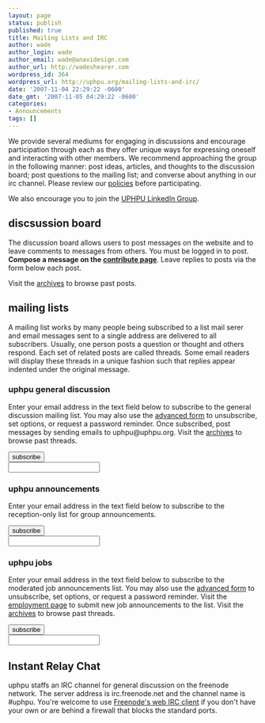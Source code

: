 ```yaml
---
layout: page
status: publish
published: true
title: Mailing Lists and IRC
author: wade
author_login: wade
author_email: wade@anavidesign.com
author_url: http://wadeshearer.com
wordpress_id: 364
wordpress_url: http://uphpu.org/mailing-lists-and-irc/
date: '2007-11-04 22:29:22 -0600'
date_gmt: '2007-11-05 04:29:22 -0600'
categories:
- Announcements
tags: []
---
```

<p>We provide several mediums for engaging in discussions and encourage participation through each as they offer unique ways for expressing oneself and interacting with other members. We recommend approaching the group in the following manner: post ideas, articles, and thoughts to the discussion board; post questions to the mailing list; and converse about anything in our irc channel. Please review our <a href="/mailing-lists-and-irc/policies/">policies</a> before participating.</p>
<p>We also encourage you to join the <a href="http://www.linkedin.com/e/gis/25209/46099C1DE7D1">UPHPU LinkedIn Group</a>.</p>
<h2>discsussion board</h2>
<p>The discussion board allows users to post messages on the website and to leave comments to messages from others. You must be logged in to post. <strong>Compose a message on the <a href="http://uphpu.org/contribute/">contribute page</a></strong>. Leave replies to posts via the form below each post.</p>
<p>Visit the <a href="/archives/">archives</a> to browse past posts.</p>
<h2>mailing lists</h2>
<p>A mailing list works by many people being subscribed to a list mail serer and email messages sent to a single address are delivered to all subscribers. Usually, one person posts a question or thought and others respond. Each set of related posts are called threads. Some email readers will display these threads in a unique fashion such that replies appear indented under the original message.</p>
<h3>uphpu general discussion</h3>
<p>Enter your email address in the text field below to subscribe to the general discussion mailing list. You may also use the <a href="/mailman/listinfo/uphpu">advanced form</a> to unsubscribe, set options, or request a password reminder. Once subscribed, post messages by sending emails to uphpu<span class="botssuck"><span>@</span><span>uphpu</span><span id="this also">.</span>org. Visit the <a href="/pipermail/uphpu/">archives</a> to browse past threads.</span></p>
<form action="/mailman/subscribe/uphpu" method="post"> <input class="button_inline btn_subscribe" name="email-button" type="submit" value="subscribe" /><br />
<input class="width_standard" name="email" type="text" /><br />
</form>
<h3>uphpu announcements</h3>
<p>Enter your email address in the text field below to subscribe to the reception-only list for group announcements.</p>
<form action="/mailman/subscribe/uphpu-announce" method="post"> <input class="button_inline btn_subscribe" name="email-button" type="submit" value="subscribe" /><br />
<input class="width_standard" name="email" type="text" /><br />
</form>
<h3>uphpu jobs</h3>
<p>Enter your email address in the text field below to subscribe to the moderated job announcements list. You may also use the <a href="/mailman/listinfo/uphpu-jobs">advanced form</a> to unsubscribe, set options, or request a password reminder. Visit the <a href="/employment">employment page</a> to submit new job announcements to the list. Visit the <a href="/pipermail/uphpu-jobs/">archives</a> to browse past threads.</p>
<form action="/mailman/subscribe/uphpu-jobs" method="post"> <input class="button_inline btn_subscribe" name="email-button" type="submit" value="subscribe" /><br />
<input class="width_standard" name="email" type="text" /><br />
</form>
<h2>Instant Relay Chat</h2>
<p>uphpu staffs an IRC channel for general discussion on the freenode network. The server address is irc.freenode.net and the channel name is #uphpu. You're welcome to use <a href="http://webchat.freenode.net/?channels=uphpu">Freenode's web IRC client</a> if you don't have your own or are behind a firewall that blocks the standard ports.</p>
